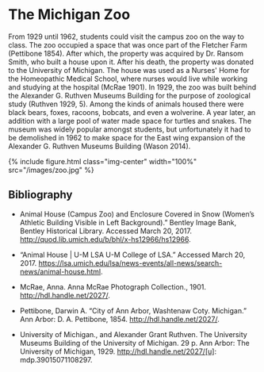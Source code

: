 ---
---

# The Michigan Zoo

From 1929 until 1962, students could visit the campus zoo on the way to class. The zoo occupied a space that was once part of the Fletcher Farm (Pettibone 1854). After which, the property was acquired by Dr. Ransom Smith, who built a house upon it. After his death, the property was donated to the University of Michigan. The house was used as a Nurses' Home for the Homeopathic Medical School, where nurses would live while working and studying at the hospital (McRae 1901). In 1929, the zoo was built behind the Alexander G. Ruthven Museums Building for the purpose of zoological study (Ruthven 1929, 5). Among the kinds of animals housed there were black bears, foxes, racoons, bobcats, and even a wolverine. A year later, an addition with a large pool of water made space for turtles and snakes. The museum was widely popular amongst students, but unfortunately it had to be demolished in 1962 to make space for the East wing expansion of the Alexander G. Ruthven Museums Building (Wason 2014).

{% include figure.html class="img-center" width="100%" src="/images/zoo.jpg" %}

## Bibliography

- Animal House (Campus Zoo) and Enclosure Covered in Snow (Women’s Athletic Building Visible in Left Background).” Bentley Image Bank, Bentley Historical Library. Accessed March 20, 2017. http://quod.lib.umich.edu/b/bhl/x-hs12966/hs12966.

- “Animal House | U-M LSA U-M College of LSA.” Accessed March 20, 2017. https://lsa.umich.edu/lsa/news-events/all-news/search-news/animal-house.html.

- McRae, Anna. Anna McRae Photograph Collection., 1901. http://hdl.handle.net/2027/.

- Pettibone, Darwin A. “City of Ann Arbor, Washtenaw Coty. Michigan.” Ann Arbor: D. A. Pettibone, 1854. http://hdl.handle.net/2027/.

- University of Michigan., and Alexander Grant Ruthven. The University Museums Building of the University of Michigan. 29 p. Ann Arbor: The University of Michigan, 1929. http://hdl.handle.net/2027/[u]: mdp.39015071108297.
